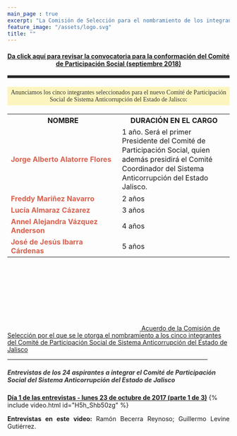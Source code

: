 ```yaml
---
main_page : true
excerpt: "La Comisión de Selección para el nombramiento de los integrantes del Comité de Participación Social del Sistema Anticorrupción del Estado de Jalisco, se constituye por 9 ciudadanas y ciudadanos comprometidos con la vida pública de nuestra Entidad. Esta Comisión fue designada por el Congreso del Estado con fundamento en la Constitución Política de Jalisco y la Ley del Sistema Anticorrupción Local. Su labor fundamental será identificar, seleccionar y nombrar a quienes formarán el primer Comité de Participación Social del Sistema Estatal Anticorrupción, pieza vital para la sinergia entre la sociedad civil y el sector gobierno en las tareas de prevención, investigación y sanción de los actos de corrupción."
feature_image: "/assets/logo.svg"
title: ""
---
```

<h4 style="text-align:center;"><a href="http://comisionsaejalisco.org/convocatoria/convocatoria_conformacion_cps/">Da click aquí para revisar la convocatoria para la conformación del Comité de Participación Social (septiembre 2018)</a></h4>
<p></p>
<div style="background-color: #262626; height:6px; width:100%; display:block;"></div>
<p></p>
<h4 style="color: #333; background: #fcf5bf; text-align: center; font-weight: normal; padding: 5px; font-family: Karla">Anunciamos los cinco integrantes seleccionados para el nuevo Comité de Participación Social de Sistema Anticorrupción del Estado de Jalisco:</h4>

<p></p>
<p></p>

<table class="table3"><tbody>
	<tr><th style="width: 50%"> <b> NOMBRE</b></th><th><b>DURACIÓN EN EL CARGO</b></th></tr>
	<tr><td> <span style="color: #d8604e; font-weight:bold" class="medium"> Jorge Alberto Alatorre Flores</span></td><td><div style="line-height: 1.3rem"><span>1 año.  Será el primer Presidente del Comité de Participación Social, quien además presidirá el Comité Coordinador del Sistema Anticorrupción del Estado Jalisco.</span></div></td></tr>
	<tr><td> <span style="color: #d8604e; font-weight:bold" class="medium"> Freddy Mariñez Navarro</span></td><td><span>2 años</span></td></tr>
	<tr><td> <span style="color: #d8604e; font-weight:bold" class="medium"> Lucía Almaraz Cázarez</span></td><td><span>3 años</span></td></tr>
	<tr><td> <span style="color: #d8604e; font-weight:bold" class="medium"> Annel Alejandra Vázquez Anderson</span></td><td><span>4 años</span></td></tr>
	<tr><td> <span style="color: #d8604e; font-weight:bold" class="medium"> José de Jesús Ibarra Cárdenas</span></td><td><span>5 años</span></td></tr>
</tbody></table>
<p></p>
<p></p>
<p></p>
<p></p>
<div>
<a href="/documentos/Acuerdo_30_de_octubre_2017.pdf" class="svg_text_link"><svg class="icon" role="img">  <use xlink:href="#doc-pdf">  </use>  </svg>   <span class="specialunderline2" style="line-height: 1rem;"> Acuerdo de la Comisión de Selección por el que se le otorga el nombramiento a los cinco integrantes del Comité de Participación Social de Sistema Anticorrupción del Estado de Jalisco</span></a></div>
<p></p>
<div style="text-align:center">
<hr style="width:90%"></div>
<p></p>
<p></p>
<h5 style="color: #333333;">Entrevistas de los 24 aspirantes a integrar el Comité de Participación Social del Sistema Anticorrupción del Estado de Jalisco</h5>

<p></p>
<p></p>


<a href="https://www.youtube.com/watch?v=H5h_Shb50zg"><span class="specialunderline2" style="line-height: 1rem;"> <b>Día 1 de las entrevistas - lunes 23 de octubre de 2017 (parte 1 de 3)</b></span></a>
{% include video.html id="H5h_Shb50zg" %}
<p style="text-align:justify"><b>Entrevistas en este video: </b> Ramón Becerra Reynoso; Guillermo Levine Gutiérrez.</p>
<p></p>
<p></p>


